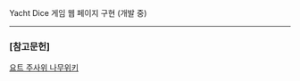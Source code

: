 Yacht Dice 게임 웹 페이지 구현 (개발 중)

---

### [참고문헌]

[요트 주사위 나무위키](https://namu.wiki/w/%EC%9A%94%ED%8A%B8(%EC%A3%BC%EC%82%AC%EC%9C%84))
